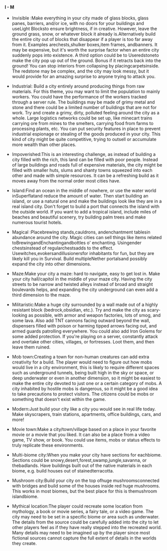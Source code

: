 #### I - M
- Invisible :Make everything in your city made of glass blocks, glass panes, barriers, and/or ice, with no doors for your buildings and useLight Blocksto ensure brightness, if in creative. However, leave the ground grass, snow, or whatever block it already is.Alternatively build the entire city out of blocks that disappear if a player is too far away from it. Examples arechests,shulker boxes,item frames, andbanners. It may be expensive, but it's worth the surprise factor when an entire city suddenly pops into existence. A third option could be to Useredstoneto make the city pop up out of the ground. Bonus if it retracts back into the ground! You can stop interiors from collapsing by placingcarpetsinside. The redstone may be complex, and the city may look messy, but it would provide for an amazing surprise to anyone trying to attack you.

- Industrial: Build a city entirely around producing things from raw materials. For this theme, you may want to limit the population to mainly workers. You could have the performance of the workers tracked through a server rule. The buildings may be made of grimy metal and stone and there could be a limited number of buildings that are not for work. Try and create a grimy, dirty, polluted feeling around the city as a whole. Large logistics networks could be set up, like minecart trains carrying ore from mines to the smelters, carrying food from farms to processing plants, etc. You can put security features in place to prevent industrial espionage or stealing of the goods produced in your city. This kind of city might be quite competitive, trying to outsell or accumulate more wealth than other places.

- Impoverished:This is an interesting challenge, as instead of building a city filled with the rich, this land can be filled with poor people. Instead of large buildings and roads full of expensive materials, the city might be filled with smaller huts, slums and shanty towns squeezed into each other and made with simple resources. It can be a refreshing build as it moves away from the normal order most cities have.

- Island:Find an ocean in the middle of nowhere, or use the water world inSuperflatand reduce the amount of water. Then start building an island, or use a natural one and make the buildings look like they are in a real island city. Don't forget to build a port that connects the island with the outside world.  If you want to add a tropical island, include miles of beaches and beautiful scenery, try building palm trees and make numerous tourist hotels.

- Magical :Placebrewing stands,cauldrons, andenchantment tablesin abundance around the city. Magic cities can sell things like items related toBrewingandEnchantingandbottles o' enchanting. Usingender chestsinstead of regularchestsadds to the effect. Usewitches,evokersandillusionersfor inhabitants for fun, but they are likely kill you in Survival. Build multipleNether portalsand possibly expand the city into other dimensions.

- Maze:Make your city a maze: hard to navigate, easy to get lost in. Make your city hall/capitol in the middle of your maze city. Having the city streets to be narrow and twisted alleys instead of broad and straight boulevards helps, and expanding the city underground can even add a third dimension to the maze.

- Militaristic:Make a huge city surrounded by a wall made out of a highly resistant block (bedrock,obsidian, etc.). Try and make the city as scary-looking as possible, with armor and weapon factories, lots of smog, and some lava. Also add TNT cannons facing outward beyond the wall, dispensers filled with poison or harming tipped arrows facing out, and armed guards patrolling everywhere. You could also add Iron Golems for some added protection. If you're playing on a server, constantly attack and overtake other cities, villages, or fortresses. Loot them, and then leave them ruined.

- Mob town:Creating a town for non-human creatures can add extra creativity for a build. The player would need to figure out how mobs would live in a city environment, this is likely to require different spaces such as underground tunnels, being built high in the sky or space, or deep underwater or even in another dimension, so it might be easiest to make the entire city devoted to just one or a certain category of mobs. A city inhabited by hostile mobs is dangerous, so it might be a good idea to take precautions to protect visitors.  The citizens could be mobs or something that doesn't exist within the game.

- Modern:Just build your city like a city you would see in real life today. Make skyscrapers, train stations, apartments, office buildings, cars, and more!

- Movie town:Make a city/town/village based on a place in your favorite movie or a movie that you liked. It can also be a place from a video game, TV show, or book. You could use items, mobs or status effects to truly replicate these environments.

- Multi-biome city:When you make your city have sections for eachbiome. Sections could be snowy,desert,forest,swamp,jungle,savanna, or thebadlands. Have buildings built out of the native materials in each biome, e.g. build houses out of stainedterracotta.

- Mushroom city:Build your city on the top ofhuge mushroomsconnected with bridges and build some of the houses inside red huge mushrooms. This works in most biomes, but the best place for this is themushroom islandbiome.

- Mythical location:The player could recreate some location from mythology, a book or movie series, a fairy tale, or a video game. The city may need to be set in a specific biome or area such as underwater. The details from the source could be carefully added into the city to let other players feel as if they have really stepped into the recreated world. Many details may need to be imagined up by the player since most fictional sources cannot capture the full extent of details in the worlds they create.

